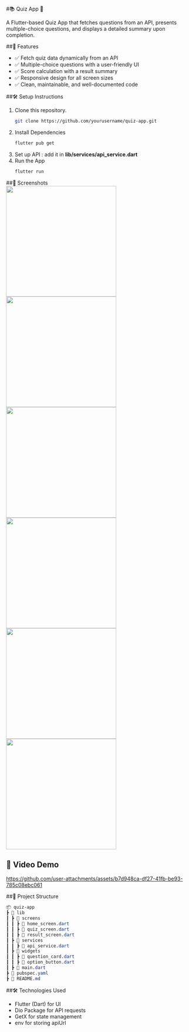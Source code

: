 #📚 Quiz App 🎯

A Flutter-based Quiz App that fetches questions from an API, presents multiple-choice questions, and displays a detailed summary upon completion.

##🚀 Features

- ✅ Fetch quiz data dynamically from an API
- ✅ Multiple-choice questions with a user-friendly UI
- ✅ Score calculation with a result summary
- ✅ Responsive design for all screen sizes
- ✅ Clean, maintainable, and well-documented code

##🛠️ Setup Instructions

1. Clone this repository.
   ```bash
   git clone https://github.com/yourusername/quiz-app.git
   ```
2. Install Dependencies
   ```bash
   flutter pub get
   ```
3. Set up API : add it in **lib/services/api_service.dart**
4. Run the App
   ```bash
   flutter run
   ```

##📸 Screenshots 
</br>
<img src="https://github.com/user-attachments/assets/19b6e4a8-bb25-4385-9dad-a6e7741f060d " width="300" > <img src="https://github.com/user-attachments/assets/e9e69502-b4df-442a-97fe-0b2b4b17f7bb" width="300" > <img src="https://github.com/user-attachments/assets/de87d454-8349-4412-9ea3-f5d973220522" width="300" >
<img src="https://github.com/user-attachments/assets/97f09a70-0b07-4105-ace7-c07e10b3eeee" width="300" > <img src="https://github.com/user-attachments/assets/813d9856-ba16-4068-9760-f4d4dba46b52" width="300" > <img src="https://github.com/user-attachments/assets/48722bd9-7239-4f01-81a3-d296e23a9f4b" width="300" >

## 🎥 Video Demo


https://github.com/user-attachments/assets/b7d948ca-df27-41fb-be93-785c08ebc061


##📂 Project Structure
```css
📦 quiz-app
┣ 📂 lib
┃ ┣ 📂 screens
┃ ┃ ┣ 📜 home_screen.dart
┃ ┃ ┣ 📜 quiz_screen.dart
┃ ┃ ┣ 📜 result_screen.dart
┃ ┣ 📂 services
┃ ┃ ┣ 📜 api_service.dart
┃ ┣ 📂 widgets
┃ ┃ ┣ 📜 question_card.dart
┃ ┃ ┣ 📜 option_button.dart
┃ ┣ 📜 main.dart
┣ 📜 pubspec.yaml
┣ 📜 README.md
```

##🛠️ Technologies Used
- Flutter (Dart) for UI
- Dio Package for API requests
- GetX for state management
- env for storing apiUrl
     














